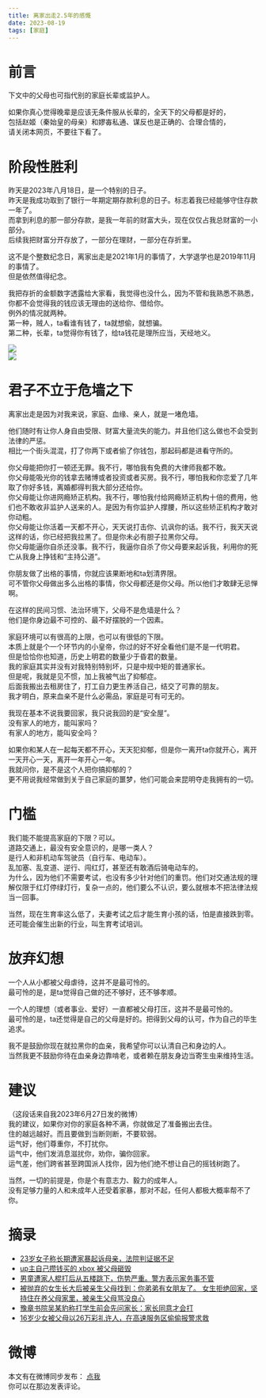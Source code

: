 ```yaml
---
title: 离家出走2.5年的感慨
date: 2023-08-19
tags: [家庭]
---
```

# 前言
下文中的父母也可指代别的家庭长辈或监护人。   

如果你真心觉得晚辈是应该无条件服从长辈的，全天下的父母都是好的，   
包括赵姬（秦始皇的母亲）和嫪毐私通、谋反也是正确的、合理合情的，   
请关闭本网页，不要往下看了。   

# 阶段性胜利
昨天是2023年八月18日，是一个特别的日子。   
昨天是我成功取到了银行一年期定期存款利息的日子。标志着我已经能够守住存款一年了。   
而拿到利息的那一部分存款，是我一年前的财富大头，现在仅仅占我总财富的一小部分。   
后续我把财富分开存放了，一部分在理财，一部分在存折里。   

这不是个整数纪念日，离家出走是2021年1月的事情了，大学退学也是2019年11月的事情了。    
但是依然值得纪念。   

我把存折的金额数字透露给大家看，我觉得也没什么，因为不管和我熟悉不熟悉，你都不会觉得我的钱应该无理由的送给你、借给你。   
例外的情况就两种。   
第一种，贼人，ta看谁有钱了，ta就想偷，就想骗。   
第二种，长辈，ta觉得你有钱了，给ta钱花是理所应当，天经地义。   

![](/image/year2-1.jpg)   
![](/image/year2-2.jpg)   

# 君子不立于危墙之下
离家出走是因为对我来说，家庭、血缘、亲人，就是一堵危墙。   

他们随时有让你人身自由受限、财富大量流失的能力。并且他们这么做也不会受到法律的严惩。   
相比一个街头混混，打了你两下或者偷了你钱包，那起码都是进看守所的。   

你父母能把你打一顿还无罪。我不行，哪怕我有免费的大律师我都不敢。   
你父母能吸光你的钱拿去赌博或者投资或者买房。我不行，哪怕我和你恋爱了几年取了你好多钱，离婚都得判我大部分还给你。   
你父母能让你进网瘾矫正机构。我不行，哪怕我付给网瘾矫正机构十倍的费用，他们也不敢收非监护人送来的人。是因为有你监护人撑腰，所以这些矫正机构才敢对你动粗。   
你父母能让你活着一天都不开心，天天说打击你、讥讽你的话。我不行，我天天说这样的话，你已经把我拉黑了。但是你未必有胆子拉黑你父母。   
你父母能逼你自杀还没事。我不行，我逼你自杀了你父母要来起诉我，利用你的死亡从我身上挣钱和“主持公道”。   

你朋友做了出格的事情，你就应该果断地和ta划清界限。   
可不管你父母做出多么出格的事情，你父母都还是你父母。所以他们才敢肆无忌惮啊。   

在这样的民间习惯、法治环境下，父母不是危墙是什么？   
他们是你身边最不可控的、最不好摆脱的一个因素。   

家庭环境可以有很高的上限，也可以有很低的下限。    
本质上就是个一个环节内的小皇帝，你过的好不好全看他们是不是一代明君。   
但是恰恰你也知道，历史上明君的数量少于昏君的数量。   
我的家庭其实并没有对我特别特别坏，只是中规中矩的普通家长。   
但是呢，我就是见不惯，加上我被气出了抑郁症。   
后面我搬出去租房住了，打工自力更生养活自己，结交了可靠的朋友。   
我才明白，原来血亲不是什么必需品，家庭是可有可无的。   

我现在基本不说我要回家，我只说我回的是“安全屋”。  
没有家人的地方，能叫家吗？   
有家人的地方，能叫安全吗？   

如果你和某人在一起每天都不开心，天天犯抑郁，但是你一离开ta你就开心，离开一天开心一天，离开一年开心一年。   
我就问你，是不是这个人把你搞抑郁的？   
更不用说我经常做到关于自己家庭的噩梦，他们可能会来昆明夺走我拥有的一切。   

# 门槛
我们能不能提高家庭的下限？可以。   
道路交通上，最没有安全意识的，是哪一类人？   
是行人和非机动车驾驶员（自行车、电动车）。   
乱加塞、乱变道、逆行、闯红灯，甚至还有敢酒后骑电动车的。   
为什么，因为他们不需要考试，也没有多少针对他们的重罚。他们对交通法规的理解仅限于红灯停绿灯行，复杂一点的，他们要么不认识，要么就根本不把法律法规当一回事。    

当然，现在生育率这么低了，夫妻考试之后才能生育小孩的话，怕是直接跌到零。还可能会催生出新的行业，叫生育考试培训。  

# 放弃幻想
一个人从小都被父母虐待，这并不是最可怜的。   
最可怜的是，是ta觉得自己做的还不够好，还不够孝顺。   

一个人的理想（或者事业、爱好）一直都被父母打压，这并不是最可怜的。  
最可怜的是，ta还觉得是自己的父母是好的。把得到父母的认可，作为自己的毕生追求。   

我不是鼓励你现在就拉黑你的血亲，我希望你可以认清自己和身边的人。   
当然我更不鼓励你待在血亲身边靠啃老，或者赖在朋友身边当寄生虫来维持生活。   

# 建议
（这段话来自我2023年6月27日发的微博）   
我的建议，如果你对你的家庭各种不满，你就做足了准备搬出去住。   
住的越远越好。而且要做到当断则断，不要软弱。   
运气好，他们尊重你，不打扰你。   
运气中，他们发消息滋扰你，劝你，骗你回家。   
运气差，他们跨省甚至跨国派人找你，因为他们绝不想让自己的摇钱树跑了。   

当然，一切的前提是，你是个有意志力、毅力的成年人。  
没有足够力量的人和未成年人还受着家暴，那对不起，任何人都极大概率帮不了你。  

# 摘录
- [23岁女子称长期遭家暴起诉母亲，法院判证据不足](https://m.weibo.cn/status/NcQp6mkFY)
- [up主自己攒钱买的 xbox 被父母砸毁](https://www.bilibili.com/video/BV1wP411r7t8)
- [男童遭家人棍打后从五楼跳下，伤势严重。警方表示家务事不管](https://m.weibo.cn/status/N76fA8zq9)
- [被抛弃的女生长大后被亲生父母找到：你弟弟有女朋友了。 女生拒绝回家，坚持住在养父母家里，被亲生父母骂没良心](https://m.weibo.cn/status/N38yGbIhT)
- [豫章书院吴某豹称打学生前会先问家长：家长同意才会打](https://m.weibo.cn/status/MzOSEbu3c)
- [16岁少女被父母以26万彩礼许人，在高速服务区偷偷报警求救](https://m.weibo.cn/status/MtSPmyXnX)

# 微博
本文有在微博同步发布： [点我](https://m.weibo.cn/status/Nfhzx7ubH)   
你可以在那边发表评论。   